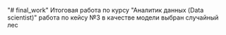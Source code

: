 "# final_work" 
 Итоговая работа по курсу "Аналитик данных (Data scientist)"
 работа по кейсу №3
 в качестве модели выбран случайный лес